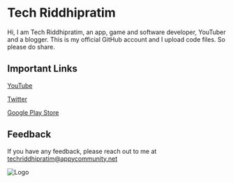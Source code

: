 
# Tech Riddhipratim

Hi, I am Tech Riddhipratim, an app, game and software developer,
YouTuber and a blogger. This is my official GitHub account and I 
upload code files. So please do share.


## Important Links

[YouTube](https://www.youtube.com/channel/UCArqSb_FchwDy2BzBUBrsMQ)

[Twitter](https://twitter.com/IRiddhipratim)

[Google Play Store](https://play.google.com/store/apps/dev?id=6801241447418519020)


  
## Feedback

If you have any feedback, please reach out to me at techriddhipratim@appycommunity.net

  
![Logo](https://static.wixstatic.com/media/39fa4d_e71cc0cf5edc4eaa8044634c40222ef3~mv2.png/v1/fit/w_2500,h_1330,al_c/39fa4d_e71cc0cf5edc4eaa8044634c40222ef3~mv2.png)

    
